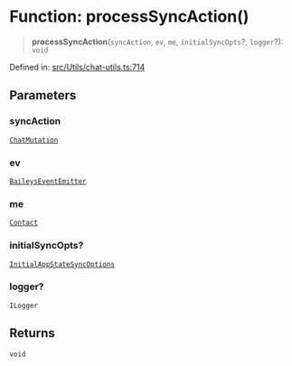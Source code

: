 # Function: processSyncAction()

> **processSyncAction**(`syncAction`, `ev`, `me`, `initialSyncOpts`?, `logger`?): `void`

Defined in: [src/Utils/chat-utils.ts:714](https://github.com/Fokusdotid/Baileys/blob/6a8e2076fa4119b2d5152250d579a4fbed394533/src/Utils/chat-utils.ts#L714)

## Parameters

### syncAction

[`ChatMutation`](../type-aliases/ChatMutation.md)

### ev

[`BaileysEventEmitter`](../interfaces/BaileysEventEmitter.md)

### me

[`Contact`](../interfaces/Contact.md)

### initialSyncOpts?

[`InitialAppStateSyncOptions`](../type-aliases/InitialAppStateSyncOptions.md)

### logger?

`ILogger`

## Returns

`void`
